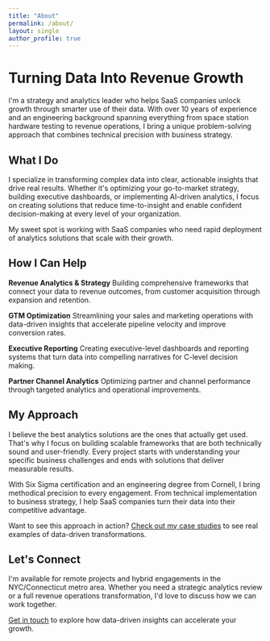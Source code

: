 ```yaml
---
title: "About"
permalink: /about/
layout: single
author_profile: true
---
```


# Turning Data Into Revenue Growth

I'm a strategy and analytics leader who helps SaaS companies unlock growth through smarter use of their data. With over 10 years of experience and an engineering background spanning everything from space station hardware testing to revenue operations, I bring a unique problem-solving approach that combines technical precision with business strategy.

## What I Do

I specialize in transforming complex data into clear, actionable insights that drive real results. Whether it's optimizing your go-to-market strategy, building executive dashboards, or implementing AI-driven analytics, I focus on creating solutions that reduce time-to-insight and enable confident decision-making at every level of your organization.

My sweet spot is working with SaaS companies who need rapid deployment of analytics solutions that scale with their growth.

## How I Can Help

**Revenue Analytics & Strategy**
Building comprehensive frameworks that connect your data to revenue outcomes, from customer acquisition through expansion and retention.

**GTM Optimization** 
Streamlining your sales and marketing operations with data-driven insights that accelerate pipeline velocity and improve conversion rates.

**Executive Reporting**
Creating executive-level dashboards and reporting systems that turn data into compelling narratives for C-level decision making.

**Partner Channel Analytics**
Optimizing partner and channel performance through targeted analytics and operational improvements.

## My Approach

I believe the best analytics solutions are the ones that actually get used. That's why I focus on building scalable frameworks that are both technically sound and user-friendly. Every project starts with understanding your specific business challenges and ends with solutions that deliver measurable results.

With Six Sigma certification and an engineering degree from Cornell, I bring methodical precision to every engagement. From technical implementation to business strategy, I help SaaS companies turn their data into their competitive advantage.

Want to see this approach in action? [Check out my case studies](/portfolio/) to see real examples of data-driven transformations.

## Let's Connect

I'm available for remote projects and hybrid engagements in the NYC/Connecticut metro area. Whether you need a strategic analytics review or a full revenue operations transformation, I'd love to discuss how we can work together.

[Get in touch](mailto:er429@cornell.edu) to explore how data-driven insights can accelerate your growth.